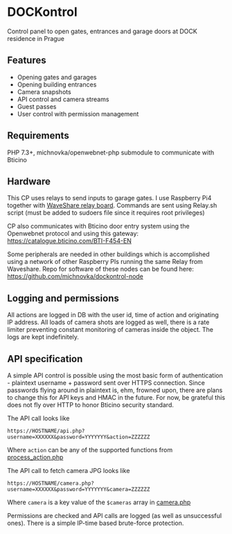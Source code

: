# DOCKontrol

Control panel to open gates, entrances and garage doors at DOCK residence in Prague

## Features
- Opening gates and garages
- Opening building entrances
- Camera snapshots
- API control and camera streams
- Guest passes
- User control with permission management

## Requirements

PHP 7.3+, michnovka/openwebnet-php submodule to communicate with Bticino

## Hardware

This CP uses relays to send inputs to garage gates. I use Raspberry Pi4 together with [WaveShare relay board](https://www.waveshare.com/wiki/RPi_Relay_Board_(B)). Commands are sent using Relay.sh script (must be added to sudoers file since it requires root privileges)

CP also communicates with Bticino door entry system using the Openwebnet protocol and using this gateway: https://catalogue.bticino.com/BTI-F454-EN

Some peripherals are needed in other buildings which is accomplished using a network of other Raspberry PIs running the same Relay from Waveshare. Repo for software of these nodes can be found here: https://github.com/michnovka/dockontrol-node

## Logging and permissions

All actions are logged in DB with the user id, time of action and originating IP address. All loads of camera shots are logged as well, there is a rate limiter preventing constant monitoring of cameras inside the object. The logs are kept indefinitely.

## API specification

A simple API control is possible using the most basic form of authentication - plaintext username + password sent over HTTPS connection. Since passwords flying around in plaintext is, ehm, frowned upon, there are plans to change this for API keys and HMAC in the future. For now, be grateful this does not fly over HTTP to honor Bticino security standard.

The API call looks like
```http request
https://HOSTNAME/api.php?username=XXXXXX&password=YYYYYYY&action=ZZZZZZ
```

Where `action` can be any of the supported functions from [process_action.php](./libs/process_action.php)

The API call to fetch camera JPG looks like
```http request
https://HOSTNAME/camera.php?username=XXXXXX&password=YYYYYYY&camera=ZZZZZZ
```

Where `camera` is a key value of the `$cameras` array in [camera.php](./camera.php)

Permissions are checked and API calls are logged (as well as unsuccessful ones). There is a simple IP-time based brute-force protection.